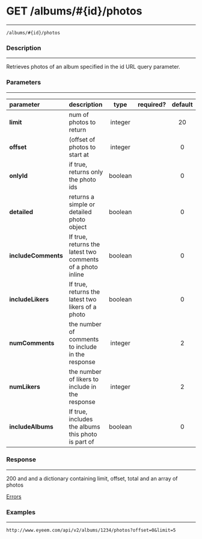 # GET /albums/#{id}/photos
***
`/albums/#{id}/photos`

### Description
***
Retrieves photos of an album specified in the id URL query parameter.

### Parameters
***

|parameter| description| type |required? |default|
|:---------|:--------------|:----------:|:------------:|:------------:|
|**limit**|num of photos to return|integer||20|
|**offset**|(offset of photos to start at|integer||0|
|**onlyId**|if true, returns only the photo ids|boolean||0|
|**detailed**|returns a simple or detailed photo object|boolean||0|
|**includeComments**|If true, returns the latest two comments of a photo inline|boolean||0|
|**includeLikers**|If true, returns the latest two likers of a photo|boolean||0|
|**numComments**|the number of comments to include in the response|integer||2|
|**numLikers**|the number of likers to include in the response|integer||2|
|**includeAlbums**|If true, includes the albums this photo is part of|boolean||0|



### Response
***


200 and and a dictionary containing limit, offset, total and an array of photos


[Errors](../../resources/errors.md#files)

### Examples
***

`http://www.eyeem.com/api/v2/albums/1234/photos?offset=0&limit=5`






 